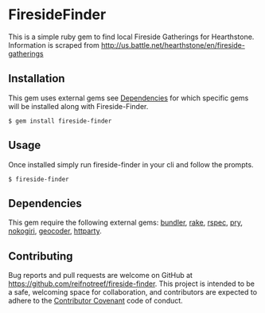 # FiresideFinder

This is a simple ruby gem to find local Fireside Gatherings for Hearthstone. Information is scraped from http://us.battle.net/hearthstone/en/fireside-gatherings

## Installation
This gem uses external gems see [Dependencies](https://github.com/reifnotreef/fireside-finder#Dependencies) for which specific gems will be installed along with Fireside-Finder.

    $ gem install fireside-finder

## Usage

Once installed simply run fireside-finder in your cli and follow the prompts.

    $ fireside-finder

## Dependencies
This gem require the following external gems:
[bundler](https://rubygems.org/gems/bundler),
[rake](https://rubygems.org/gems/rake),
[rspec](https://rubygems.org/gems/rspec),
[pry](https://rubygems.org/gems/pry),
[nokogiri](https://rubygems.org/gems/nokogiri),
[geocoder](https://rubygems.org/gems/geocoder),
[httparty](https://rubygems.org/gems/httparty).

## Contributing

Bug reports and pull requests are welcome on GitHub at https://github.com/reifnotreef/fireside-finder. This project is intended to be a safe, welcoming space for collaboration, and contributors are expected to adhere to the [Contributor Covenant](http://contributor-covenant.org) code of conduct.
